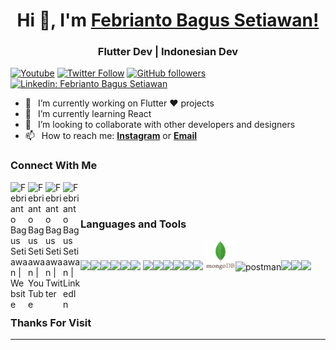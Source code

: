 <h1 align="center"> Hi 👋, I'm <a href="https://www.instagram.com/setiawan.007">Febrianto Bagus Setiawan!</a></h1>
<h3 align="center">Flutter Dev | Indonesian Dev </h3>

[![Youtube](https://img.shields.io/static/v1?label=Setiawan007&message=Subscribe&logo=YouTube&color=FF0000&style=for-the-badge)][youtube]
[![Twitter Follow](https://img.shields.io/twitter/follow/IdSetiawan007?color=1DA1F2&label=Followers&logo=twitter&style=for-the-badge)][twitter]
[![GitHub followers](https://img.shields.io/github/followers/Setiawan007?logo=GitHub&style=for-the-badge)][github]
[![Linkedin: Febrianto Bagus Setiawan](https://img.shields.io/badge/-CONNECT-blue?style=for-the-badge&logo=Linkedin&link=https://www.linkedin.com/in/febrianto-bagus-setiawan-45271b18a/)][linkedin]

- 🔭 &ensp;I’m currently working on Flutter ❤️ projects
- 🌱 &ensp;I’m currently learning React 
- 👯 &ensp;I’m looking to collaborate with other developers and designers
- 📫 &ensp;How to reach me: [**Instagram**][instagram] or [**Email**][email]

### Connect With Me

[<img align="left" alt="Febrianto Bagus Setiawan | Website" width="28px" src="https://www.freepnglogos.com/uploads/logo-website-png/logo-website-website-logo-png-transparent-background-background-15.png" />][website]
[<img align="left" alt="Febrianto Bagus Setiawan | YouTube" width="28px" src="https://upload.wikimedia.org/wikipedia/commons/thumb/0/09/YouTube_full-color_icon_%282017%29.svg/640px-YouTube_full-color_icon_%282017%29.svg.png" />][youtube]
[<img align="left" alt="Febrianto Bagus Setiawan | Twitter" width="28px" src="https://upload.wikimedia.org/wikipedia/commons/thumb/4/4f/Twitter-logo.svg/934px-Twitter-logo.svg.png" />][twitter]
[<img align="left" alt="Febrianto Bagus Setiawan | LinkedIn" width="28px" src="https://cdn-icons-png.flaticon.com/512/174/174857.png" />][linkedin]

<br />
<br />

### Languages and Tools

<img src="https://img.icons8.com/color/48/000000/c-plus-plus-logo.png"/><img src="https://img.icons8.com/color/48/000000/javascript.png"/><img src="https://img.icons8.com/color/48/000000/dart.png"/><img src="https://img.icons8.com/color/48/000000/flutter.png"/><img src="https://img.icons8.com/color/48/000000/python.png"/><img src="https://img.icons8.com/color/48/000000/html-5.png"/> <img src="https://img.icons8.com/color/48/000000/css3.png"/><img src="https://img.icons8.com/color/48/000000/php.png"/><img src="https://img.icons8.com/color/48/000000/nodejs.png"/><img src="https://img.icons8.com/color/48/000000/firebase.png"/><img src="https://img.icons8.com/color/48/000000/google-cloud.png"/><img src="https://img.icons8.com/fluent/50/000000/mysql-logo.png"/>
<img src="https://raw.githubusercontent.com/devicons/devicon/master/icons/mongodb/mongodb-original-wordmark.svg" alt="mongodb" width="48" height="48"/><img src="https://www.vectorlogo.zone/logos/getpostman/getpostman-icon.svg" alt="postman" width="45" height="45"/><img src="https://img.icons8.com/color/48/000000/figma--v1.png"/><img src="https://img.icons8.com/color/48/000000/visual-studio-code-2019.png"/><img src="https://img.icons8.com/color/48/000000/xcode.png"/>

<br />
<br />

### Thanks For Visit

---



[website]: https://setiawan007.github.io/
[twitter]: https://twitter.com/intent/follow?original_referer=https%3A%2F%2Fgithub.com%2Fidsetiawan007&screen_name=idsetiawan007
[youtube]: https://www.youtube.com/channel/UCdxhhSG2v-2OMnK440MnfHw?sub_confirmation=1
[linkedin]: https://linkedin.com/in/febrianto-bagus-setiawan-45271b18a/
[github]: https://github.com/Setiawan007
[instagram]: https://www.instagram.com/setiawan.007
[email]: mailto:febriantobagussetiawan@gmail.com


